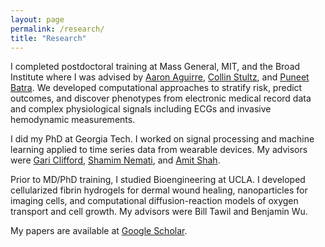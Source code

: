 ```yaml
---
layout: page
permalink: /research/
title: "Research"
---
```


I completed postdoctoral training at Mass General, MIT, and the Broad Institute where I was advised by [Aaron Aguirre][aa], [Collin Stultz][cs], and [Puneet Batra][pb]. We developed computational approaches to stratify risk, predict outcomes, and discover phenotypes from electronic medical record data and complex physiological signals including ECGs and invasive hemodynamic measurements.

I did my PhD at Georgia Tech. I worked on signal processing and machine learning applied to time series data from wearable devices. My advisors were [Gari Clifford][gc], [Shamim Nemati][sn], and [Amit Shah][as].

Prior to MD/PhD training, I studied Bioengineering at UCLA. I developed cellularized fibrin hydrogels for dermal wound healing, nanoparticles for imaging cells, and computational diffusion-reaction models of oxygen transport and cell growth. My advisors were Bill Tawil and Benjamin Wu.

My papers are available at [Google Scholar][scholar].

[aa]: https://csb.mgh.harvard.edu/aaron_aguirre
[cs]: https://www.rle.mit.edu/cb/people/
[pb]: https://www.broadinstitute.org/bios/puneet-batra
[gc]: http://gdclifford.info/people/gari
[sn]: http://nematilab.info/people/shamim/index.html
[as]: https://sph.emory.edu/faculty/profile/index.php?FID=amit-shah-5975
[cvrc]: http://cvrc.massgeneral.org  
[csb]: https://csb.mgh.harvard.edu 
[rle]: https://www.rle.mit.edu
[broad]: https://www.broadinstitute.org/ml4cvd 
[cdac]: http://cdac.mgh.harvard.edu
[scholar]: https://scholar.google.com/citations?hl=en&user=APy8nq4AAAAJ&view_op=list_works&sortby=pubdate
